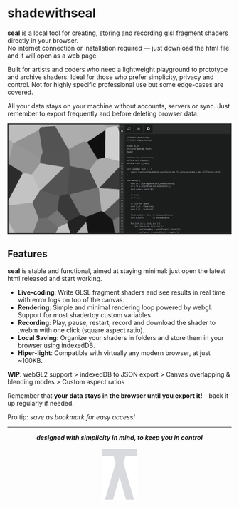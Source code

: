 # shadewithseal

**seal** is a local tool for creating, storing and recording glsl fragment shaders directly in your browser.  
No internet connection or installation required — just download the html file and it will open as a web page.

Built for artists and coders who need a lightweight playground to prototype and archive shaders. Ideal for those who prefer simplicity, privacy and control. Not for highly specific professional use but some edge-cases are covered.

All your data stays on your machine without accounts, servers or sync. Just remember to export frequently and before deleting browser data.

![portada](assets/portada.png)

## Features

**seal** is stable and functional, aimed at staying minimal: just open the latest html released and start working.

* **Live-coding**: Write GLSL fragment shaders and see results in real time with error logs on top of the canvas.
* **Rendering**: Simple and minimal rendering loop powered by webgl. Support for most shadertoy custom variables.
* **Recording**: Play, pause, restart, record and download the shader to .webm with one click (square aspect ratio).
* **Local Saving**: Organize your shaders in folders and store them in your browser using indexedDB.
* **Hiper-light**: Compatible with virtually any modern browser, at just ~100KB.

**WIP**: webGL2 support > indexedDB to JSON export >  Canvas overlapping & blending modes > Custom aspect ratios

Remember that **your data stays in the browser until you export it!** - back it up regularly if needed.

Pro tip: *save as bookmark for easy access!*

---
<p align="center">
  <strong><em>designed with simplicity in mind, to keep you in control</em></strong>
  <br><br>
  <img src="assets/seal.svg" width="80"/>
</p>

